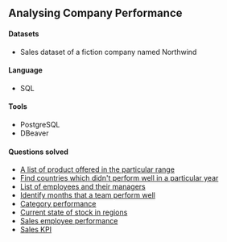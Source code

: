 ## Analysing Company Performance
#### Datasets
- Sales dataset of a fiction company named Northwind
#### Language
- SQL
#### Tools
- PostgreSQL
- DBeaver
#### Questions solved
- [A list of product offered in the particular range](01_query.sql)
- [Find countries which didn't perform well in a particular year](02_query.sql)
- [List of employees and their managers](03_query.sql)
- [Identify months that a team perform well](04_query.sql)
- [Category performance](06_query.sql)
- [Current state of stock in regions](07_query.sql)
- [Sales employee performance](09_query.sql)
- [Sales KPI](10_query.sql)
